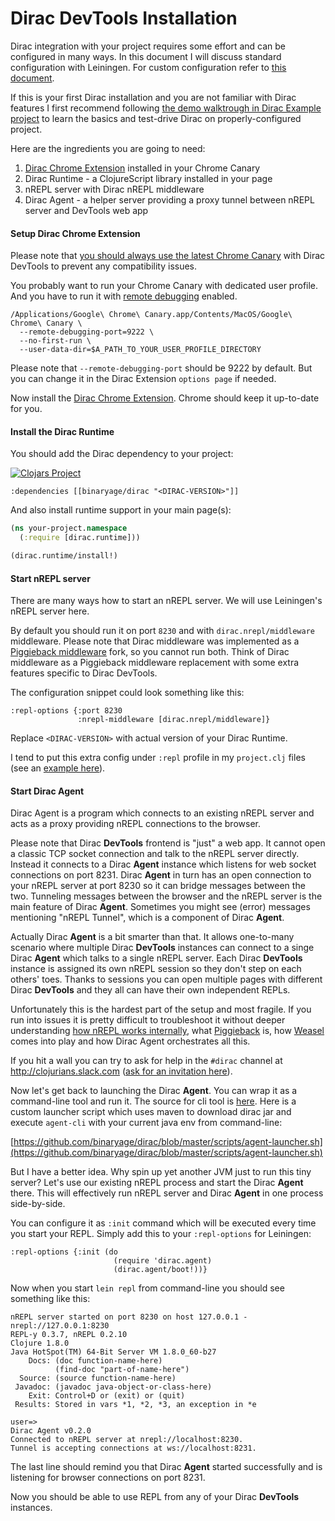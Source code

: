 # Dirac DevTools Installation

Dirac integration with your project requires some effort and can be configured in many ways.
In this document I will discuss standard configuration with Leiningen. For custom configuration refer to [this document](configuration.md).

If this is your first Dirac installation and you are not familiar with Dirac features
I first recommend following [the demo walktrough in Dirac Example project](https://github.com/binaryage/dirac-sample) to learn
the basics and test-drive Dirac on properly-configured project.

Here are the ingredients you are going to need:

1. [Dirac Chrome Extension](https://chrome.google.com/webstore/detail/dirac-devtools/kbkdngfljkchidcjpnfcgcokkbhlkogi) installed in your Chrome Canary
1. Dirac Runtime - a ClojureScript library installed in your page
1. nREPL server with Dirac nREPL middleware
1. Dirac Agent - a helper server providing a proxy tunnel between nREPL server and DevTools web app

#### Setup Dirac Chrome Extension

Please note that [you should always use the latest Chrome Canary](faq.md#why-should-i-use-recent-chrome-canary-with-dirac-devtools) with Dirac DevTools to prevent any compatibility issues.

You probably want to run your Chrome Canary with dedicated user profile. And you have to run it with [remote debugging](https://developer.chrome.com/devtools/docs/debugger-protocol) enabled.

    /Applications/Google\ Chrome\ Canary.app/Contents/MacOS/Google\ Chrome\ Canary \
      --remote-debugging-port=9222 \
      --no-first-run \
      --user-data-dir=$A_PATH_TO_YOUR_USER_PROFILE_DIRECTORY

Please note that `--remote-debugging-port` should be 9222 by default. But you can change it in the Dirac Extension `options page` if needed.

Now install the [Dirac Chrome Extension](https://chrome.google.com/webstore/detail/dirac-devtools/kbkdngfljkchidcjpnfcgcokkbhlkogi). Chrome should keep it up-to-date for you.

#### Install the Dirac Runtime

You should add the Dirac dependency to your project:

[![Clojars Project](https://img.shields.io/clojars/v/binaryage/dirac.svg)](https://clojars.org/binaryage/dirac)

    :dependencies [[binaryage/dirac "<DIRAC-VERSION>"]]

And also install runtime support in your main page(s):

```clojure
(ns your-project.namespace
  (:require [dirac.runtime]))

(dirac.runtime/install!)
```

#### Start nREPL server

There are many ways how to start an nREPL server. We will use Leiningen's nREPL server here.

By default you should run it on port `8230` and with `dirac.nrepl/middleware` middleware. Please note that Dirac middleware
was implemented as a [Piggieback middleware](https://github.com/cemerick/piggieback) fork, so you cannot run both.
Think of Dirac middleware as a Piggieback middleware replacement with some extra features specific to Dirac DevTools.

The configuration snippet could look something like this:

    :repl-options {:port 8230
                   :nrepl-middleware [dirac.nrepl/middleware]}

Replace `<DIRAC-VERSION>` with actual version of your Dirac Runtime.

I tend to put this extra config under `:repl` profile in my `project.clj` files
(see an [example here](https://github.com/binaryage/dirac-sample/blob/master/project.clj)).

#### Start Dirac Agent

Dirac Agent is a program which connects to an existing nREPL server and acts as a proxy providing nREPL connections to the browser.

Please note that Dirac **DevTools** frontend is "just" a web app. It cannot open a classic TCP socket connection and talk to the nREPL server directly.
Instead it connects to a Dirac **Agent** instance which listens for web socket connections on port 8231. Dirac **Agent** in turn has an open connection
to your nREPL server at port 8230 so it can bridge messages between the two. Tunneling messages between
the browser and the nREPL server is the main feature of Dirac **Agent**. Sometimes you might see (error) messages mentioning "nREPL Tunnel",
which is a component of Dirac **Agent**.

Actually Dirac **Agent** is a bit smarter than that. It allows one-to-many scenario where multiple Dirac **DevTools** instances
can connect to a singe Dirac **Agent** which talks to a single nREPL server. Each Dirac **DevTools** instance is assigned its own nREPL session
so they don't step on each others' toes. Thanks to sessions you can open multiple pages with different Dirac **DevTools** and
they all can have their own independent REPLs.

Unfortunately this is the hardest part of the setup and most fragile.
If you run into issues it is pretty difficult to troubleshoot it without deeper understanding
[how nREPL works internally](https://github.com/clojure/tools.nrepl), what [Piggieback](https://github.com/cemerick/piggieback) is,
how [Weasel](https://github.com/tomjakubowski/weasel) comes into play and how Dirac Agent orchestrates all this.

If you hit a wall you can try to ask for help in the `#dirac` channel at http://clojurians.slack.com ([ask for an invitation here](http://clojurians.net/)).

Now let's get back to launching the Dirac **Agent**. You can wrap it as a command-line tool and run it. The source for cli tool is [here](https://github.com/binaryage/dirac/blob/master/src/agent/dirac/agent_cli.clj).
Here is a custom launcher script which uses maven to download dirac jar and execute `agent-cli` with your current java env from command-line:

[https://github.com/binaryage/dirac/blob/master/scripts/agent-launcher.sh](https://github.com/binaryage/dirac/blob/master/scripts/agent-launcher.sh)

But I have a better idea. Why spin up yet another JVM just to run this tiny server? Let's use our existing nREPL process
and start the Dirac **Agent** there. This will effectively run nREPL server and Dirac **Agent** in one process side-by-side.

You can configure it as `:init` command which will be executed every time you start your REPL. Simply add this to your
`:repl-options` for Leiningen:

    :repl-options {:init (do
                           (require 'dirac.agent)
                           (dirac.agent/boot!))}

Now when you start `lein repl` from command-line you should see something like this:

    nREPL server started on port 8230 on host 127.0.0.1 - nrepl://127.0.0.1:8230
    REPL-y 0.3.7, nREPL 0.2.10
    Clojure 1.8.0
    Java HotSpot(TM) 64-Bit Server VM 1.8.0_60-b27
        Docs: (doc function-name-here)
              (find-doc "part-of-name-here")
      Source: (source function-name-here)
     Javadoc: (javadoc java-object-or-class-here)
        Exit: Control+D or (exit) or (quit)
     Results: Stored in vars *1, *2, *3, an exception in *e

    user=>
    Dirac Agent v0.2.0
    Connected to nREPL server at nrepl://localhost:8230.
    Tunnel is accepting connections at ws://localhost:8231.

The last line should remind you that Dirac **Agent** started successfully and is listening for browser connections on port 8231.

Now you should be able to use REPL from any of your Dirac **DevTools** instances.
